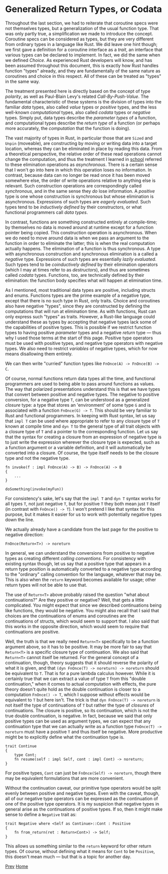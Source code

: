 # Generalized Return Types, or Codata

Throughout the last section, we had to reiterate that
coroutine specs were not themselves types, but a generalization
of the usual function type. That was only partly true,
a simplification we made to introduce the concept.
Coroutine specs can be considered as types,
but they are very different from ordinary types
in a language like Rust. We did leave one hint though;
we first gave a definition for a coroutine interface as a *trait*,
an interface that various types can be declared to implement. In fact, we did the same when we defined *Choice*.
As experienced Rust developers will know, and has been assumed
throughout this document, this is exactly how Rust handles function "types" already, and they are fundamentally of the
same nature as coroutines and choice in this respect.
All of these can be treated as "types" in the same way.

The treatment presented here is directly based on the concept of 
type *polarity*, as well as Paul-Blain Levy's related *Call-By-Push-Value*. The fundamental characteristic of these
systems is the division of types into the familiar *data* types,
also called *value* types or *positive* types, and the less well-known *computational* types, also called
*codata* types or *negative* types. Simply put, data types
describe the *parameter types* of a function, and computational types
describe the *return type* of a function (or perhaps more accurately, the *computation* that the function
is doing).

The vast majority of types in Rust, in particular those that are `Sized` and `Unpin` (moveable),
are constructing by moving or writing data into a target location, whereas they can be eliminated in place
by reading this data. From a theoretical perspective, the relative order of these read operations cannot change the computation,
and thus the treatment I learned in [school](http://www.cs.cmu.edu/~crary/317-f18/lectures/19-focusing.pdf) referred to these elimination operations as *asynchronous*. There is a certain sense that I won't go into here in which this operation
loses no information.
In contrast,
because data can no longer be read once it has been moved somewhere else, the order of write operations
relative to anything else is relevant. Such construction operations are correspondingly called *synchronous*,
and in the same sense they *do* lose information.
A *positive* type is one whose construction is synchronous but whose elimination is asynchronous. 
Expressions of such types are *eagerly evaluated*. 
Such types tend to be *inductively defined* by their constructors, or what functional programmers
call *data types*.

In contrast, functions are something constructed entirely at compile-time;
by themselves no data is moved around at runtime except for a function pointer being copied.
This construction operation is asynchronous. When we do need to move around data is when 
we pass an argument to the function in order to eliminate the latter; this is when the real
computation actually happens. The elimination of a function is thus synchronous.
A type with asynchronous construction and synchronous elimination is a called a *negative* type.
Expressions of such types are essentially *lazily evaluated*.
Such types tend to be *coinductively defined* by their elimination operators (which I may at times refer to as *destructors*),
and thus are sometimes called *codata* types. Functions, too, are technically defined by their elimination: the function body specifies
what will happen at elimination time.

As I mentioned, most traditional data types are positive, including structs and enums.
Functions types are the prime example of a negative type, except that there
is no such type in Rust, only traits. 
Choice and coroutines also have negative "types", since they are constructed by defining the computations that will run at elimination time. As with functions, Rust can only express such "types" as traits.
However, a Rust-like language could understand these as types by accepting that negative types
lack some of the capabilities of positive types. This is possible if we restrict function types to having positive *parameter* types and a negative
*return* type &mdash; thus why I used those terms at the start of this page.
Positive type operators must be used with positive types, and negative type operators with negative types.
We also need to restrict *variables* of negative types, which for now means disallowing them entirely.

We can then write "curried" function types like `FnOnce(A) -> FnOnce(B) -> C`.

Of course, normal functions return data types all the time, and functional programmers
are used to being able to pass around functions as values. The way that polarized presentations
understand this is that we have types that convert between positive and negative types.
The negative to positive conversion, for a negative type `T`, can be understood as a generalized *closure* type:
a type that stores an 'environment' of some type `G` and is associated with a function `FnOnce(G) -> T`.
This should be very familiar to Rust and functional programmers.
In keeping with Rust syntax, let us say that `impl T` can be used where appropriate to 
refer to any closure type of `T` known at compile time and `dyn T` to the general
type of all trait objects with a closure type of `T` and a pointer to the corresponding function.
Let us say that the syntax for creating a closure from an expression of negative type is to just
write the expression wherever the closure type is expected, such as a function argument or
a variable definition, and it will automatically be converted into a closure. Of course,
the type itself needs to be the closure type and not the negative type.

    fn invoke(f : impl FnOnce(A) -> B) -> FnOnce(A) -> B
    {
        ...
    }

    doSomething(invoke(myFun))

For consistency's sake, let's say that the `impl T` and `dyn T` syntax works for all types `T`, not just negative `T`, 
but for positive `T` they both mean just `T` itself (in contrast with `FnOnce() -> T`).
I won't pretend I like that syntax for this purpose, but it makes it easier for us to work with potentially negative types
down the line.

We actually already have a candidate from the last page for the positive to negative direction:

    FnOnce(Return<T>) -> noreturn

In general, we can understand the conversions from positive to negative types
as creating different *calling conventions*.
For consistency with existing syntax though, let us say that a positive type
that appears in a return type position is automatically converted to a negative type according
to the "ordinary" calling convention for the language, whatever that may be.
This is also when the `return` keyword becomes available for usage;
other return types will not be able to use that.

The use of `Return<T>` above probably raised the question "what about continuations?" Are they positive
or negative? Well, that gets a little complicated. You might expect that since we described
continuations being like functions, they would be negative. You might also recall
that I said that choices are the continuations of enums and coroutines are the continuations of structs,
which would seem to support that. I also said that this works in the opposite direction, which would seem to require that
continuations are positive.

Well, the truth is that we really need `Return<T>` specifically to be a function argument above, so it has to be positive.
It may be more fair to say that `Return<T>` is a specific closure type of continuation. We also said that
`Return<T>` cannot itself be returned. For the general concept of a continuation, though,
theory suggests that it should reverse the polarity of what it is given, and that `(dyn FnOnce(T) -> noreturn) -> noreturn` should
be equivalent to `T`. That is for a pure lambda calculus however. While it is certainly true that
we can extract a value of type `T` from this "double continuation," when it comes to actual computation with effects, 
the pure theory doesn't quite hold as the double continuation is closer to a computation `FnOnce() -> T`, which I suppose without effects
would be equivalent to `T` but here isn't. The trick is that `dyn FnOnce(T) -> noreturn` is not
itself the type of continuations of `T` but rather the type of *closures* of continuations.
The closure is positive, so its continuation, which is not the true double continuation, is negative.
In fact, because we said that only positive types can be used as argument types, we can expect that
any continuation type that we can actually write as a function type `FnOnce(T) -> noreturn` must have a positive `T`
and thus itself be negative. More productive might be to explicitly define what the continuation type is.

    trait Continue
    {
        type Cont;
        fn resume(self : impl Self, cont : impl Cont) -> noreturn;
    }

For positive types, `Cont` can just be `FnOnce(Self) -> noreturn`, 
though there may be equivalent formulations that are more convenient.

Without the continuation caveat, our primitive type operators would be split evenly between positive and negative types.
Even with the caveat, though, all of our negative type operators can be expressed as the continuation of one of the positive type operators.
It is my suspicion that negative types in general arise as the continuations of positive types. If so, then it might make
sense to define a `Negative` trait as:

    trait Negative where <Self as Continue>::Cont : Positive
    {
        fn from_return(ret : Return<Cont>) -> Self;
    }

This allows us something similar to the `return` keyword for other return types.
Of course, without defining what it means for `Cont` to be `Positive`, this doesn't mean much &mdash;
but that is a topic for another day.

[Prev](5.md)
[Home](index.md)